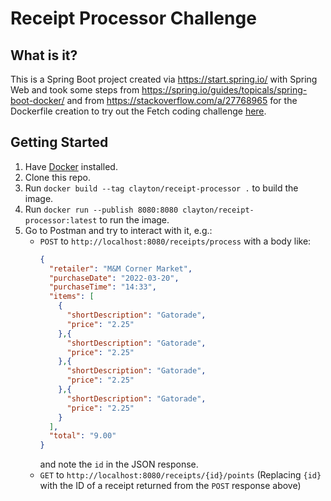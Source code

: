 # Receipt Processor Challenge

## What is it?

This is a Spring Boot project created via <https://start.spring.io/> with Spring Web and took some steps from
<https://spring.io/guides/topicals/spring-boot-docker/> and from <https://stackoverflow.com/a/27768965> for the
Dockerfile creation to try out the Fetch  coding challenge
[here](https://github.com/fetch-rewards/receipt-processor-challenge).

## Getting Started

1. Have [Docker](https://www.docker.com/) installed.
2. Clone this repo.
3. Run `docker build --tag clayton/receipt-processor .` to build the image.
4. Run `docker run --publish 8080:8080 clayton/receipt-processor:latest` to run the image.
5. Go to Postman and try to interact with it, e.g.:
   * `POST` to `http://localhost:8080/receipts/process` with a body like:
      ```json
      {
        "retailer": "M&M Corner Market",
        "purchaseDate": "2022-03-20",
        "purchaseTime": "14:33",
        "items": [
          {
            "shortDescription": "Gatorade",
            "price": "2.25"
          },{
            "shortDescription": "Gatorade",
            "price": "2.25"
          },{
            "shortDescription": "Gatorade",
            "price": "2.25"
          },{
            "shortDescription": "Gatorade",
            "price": "2.25"
          }
        ],
        "total": "9.00"
      }
      ```
     and note the `id` in the JSON response.
   * `GET` to `http://localhost:8080/receipts/{id}/points` (Replacing `{id}` with the ID of a receipt returned from the
     `POST` response above)
